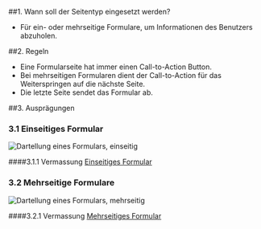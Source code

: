 ##1. Wann soll der Seitentyp eingesetzt werden?
*   Für ein- oder mehrseitige Formulare, um Informationen des Benutzers abzuholen.

##2. Regeln
*   Eine Formularseite hat immer einen Call-to-Action Button.
*   Bei mehrseitigen Formularen dient der Call-to-Action für das Weiterspringen auf die nächste Seite.
*   Die letzte Seite sendet das Formular ab.

##3. Ausprägungen
### 3.1 Einseitiges Formular
![Dartellung eines Formulars, einseitig](https://raw.githubusercontent.com/sbb-design-systems/sbb-design-system/master/mobile/page-types/form/images/MS03_einseitig.png 'class: image')

####3.1.1 Vermassung
[Einseitiges Formular](https://sbb.invisionapp.com/d/main#/console/14051805/323023909/inspect)

### 3.2 Mehrseitige Formulare
![Dartellung eines Formulars, mehrseitig](https://raw.githubusercontent.com/sbb-design-systems/sbb-design-system/master/mobile/page-types/form/images/MS03_mehrseitig.png 'class: image')

####3.2.1 Vermassung
[Mehrseitiges Formular](https://sbb.invisionapp.com/d/main#/console/14051805/323023910/inspect)
